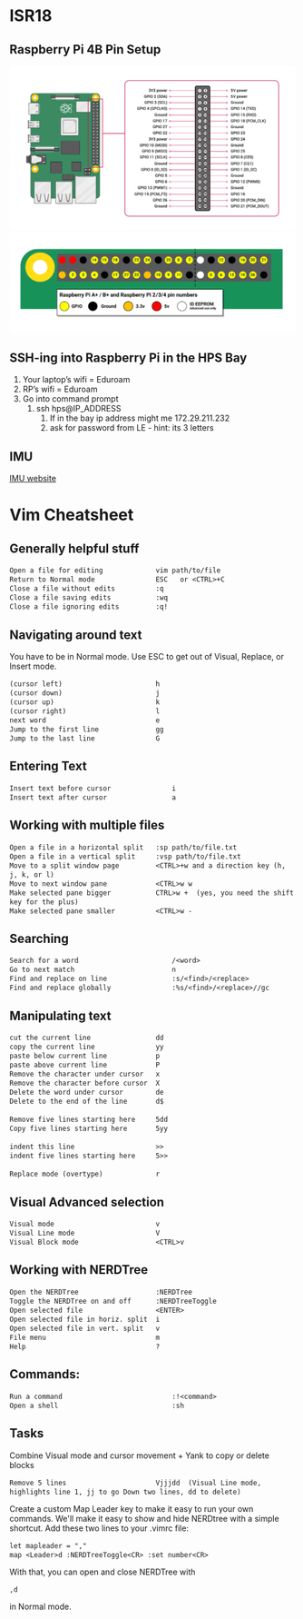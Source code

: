 # ISR18

## Raspberry Pi 4B Pin Setup

![image](https://github.com/VT-HPS/ISR18/blob/cea95439157fb11f8bce3168e55f9beddc98750a/Pictures/Raspberry_Pi_Pins.png)
![image](https://github.com/VT-HPS/ISR18/blob/cea95439157fb11f8bce3168e55f9beddc98750a/Pictures/Raspberry_Pi_Pin_Specs.png)

## SSH-ing into Raspberry Pi in the HPS Bay

1. Your laptop’s wifi  =  Eduroam
2. RP’s wifi  =  Eduroam
3. Go into command prompt
    1. ssh hps@IP_ADDRESS
        1. If in the bay ip address might me 172.29.211.232
        2. ask for password from LE - hint: its 3 letters

## IMU

[IMU website](https://ozzmaker.com/product/berryimu-accelerometer-gyroscope-magnetometer-barometricaltitude-sensor/)

# Vim Cheatsheet

## Generally helpful stuff

    Open a file for editing             vim path/to/file
    Return to Normal mode               ESC   or <CTRL>+C
    Close a file without edits          :q
    Close a file saving edits           :wq
    Close a file ignoring edits         :q!

## Navigating around text
You have to be in Normal mode. Use ESC to get out of Visual, Replace, or Insert mode.

    (cursor left)                       h
    (cursor down)                       j
    (cursor up)                         k
    (cursor right)                      l
    next word                           e
    Jump to the first line              gg
    Jump to the last line               G

## Entering Text

    Insert text before cursor               i
    Insert text after cursor                a

## Working with multiple files

    Open a file in a horizontal split   :sp path/to/file.txt
    Open a file in a vertical split     :vsp path/to/file.txt
    Move to a split window page         <CTRL>+w and a direction key (h, j, k, or l)
    Move to next window pane            <CTRL>w w
    Make selected pane bigger           CTRL>w +  (yes, you need the shift key for the plus)
    Make selected pane smaller          <CTRL>w -
    
## Searching

    Search for a word                       /<word>
    Go to next match                        n
    Find and replace on line                :s/<find>/<replace>
    Find and replace globally               :%s/<find>/<replace>//gc


## Manipulating text
    
    cut the current line                dd
    copy the current line               yy
    paste below current line            p
    paste above current line            P
    Remove the character under cursor   x
    Remove the character before cursor  X
    Delete the word under cursor        de
    Delete to the end of the line       d$

    Remove five lines starting here     5dd
    Copy five lines starting here       5yy 

    indent this line                    >>
    indent five lines starting here     5>>

    Replace mode (overtype)             r

## Visual Advanced selection

    Visual mode                         v
    Visual Line mode                    V
    Visual Block mode                   <CTRL>v

## Working with NERDTree

    Open the NERDTree                   :NERDTree
    Toggle the NERDTree on and off      :NERDTreeToggle
    Open selected file                  <ENTER>
    Open selected file in horiz. split  i
    Open selected file in vert. split   v
    File menu                           m
    Help                                ?

## Commands:

    Run a command                           :!<command>
    Open a shell                            :sh

## Tasks

Combine Visual mode and cursor movement + Yank to copy or delete blocks

    Remove 5 lines                      Vjjjdd  (Visual Line mode, highlights line 1, jj to go Down two lines, dd to delete)

Create a custom Map Leader key to make it easy to run your own commands. We'll make it easy to show and hide NERDtree with a simple shortcut. Add these two lines to your .vimrc file:

    let mapleader = ","  
    map <Leader>d :NERDTreeToggle<CR> :set number<CR>   

With that, you can open and close NERDTree with

    ,d

in Normal mode.
